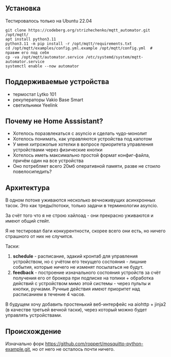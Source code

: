## Установка

Тестировалось только на Ubuntu 22.04

``` shell
git clone https://codeberg.org/strizhechenko/mqtt_automator.git /opt/mqtt/
apt install python3.11
python3.11 -m pip install -r /opt/mqtt/requirements.txt
cd /opt/mqtt/examples/config.yml.example /opt/mqtt/config.yml  # правим его под себя
cp -va /opt/mqtt/automator.service /etc/systemd/system/mqtt-automator.service
systemctl enable --now automator
```

## Поддерживаемые устройства

- термостат Lytko 101
- рекуператоры Vakio Base Smart
- светильники Yeelink

## Почему не Home Asssistant?

- Хотелось поразвлекаться с asyncio и сделать чудо-монолит
- Хотелось понимать, как управляются устройства под капотом
- У меня хитрожопые хотелки в вопросе приоритета управления устройствами через физические кнопки
- Хотелось иметь максимально простой формат конфиг-файла, причём один на все устройства
- Оно потребляет всего 20мб оперативной памяти, разве не стоило повелосипедить?

## Архитектура

В одном потоке уживаются несколько вечноживущих асинхронных тасок. Это как треды/потоки, только задачи в терминологии asyncio.

За счёт того что я не строю хайлоад - они прекрасно уживаются и имеют общий стейт.

Я не тестировал баги конкурентности, скорее всего они есть, но ничего страшного от них не случится.

Таски:

1. **schedule** - расписание, эдакий кронтаб для управления устройством, но с учётом его текущего состояния - лишние события, которые ничего не изменят посылаться не будут.
2. **feedback** - построение изначального состояния устройств за счёт получения его от брокера при подписке на топики + обработка действий с устройством мимо этой системы - через пульты и кнопки, ручками. Ручные действия имеют приоритет над расписанием в течение 4 часов.

В будущем хочу добавить простенький веб-интерфейс на aiohttp + jinja2 (в качестве третьей вечной таски), через который можно будет управлять устройствами.

## Происхождение

Изначально форк https://github.com/roppert/mosquitto-python-example.git, но от него не осталось почти ничего.
